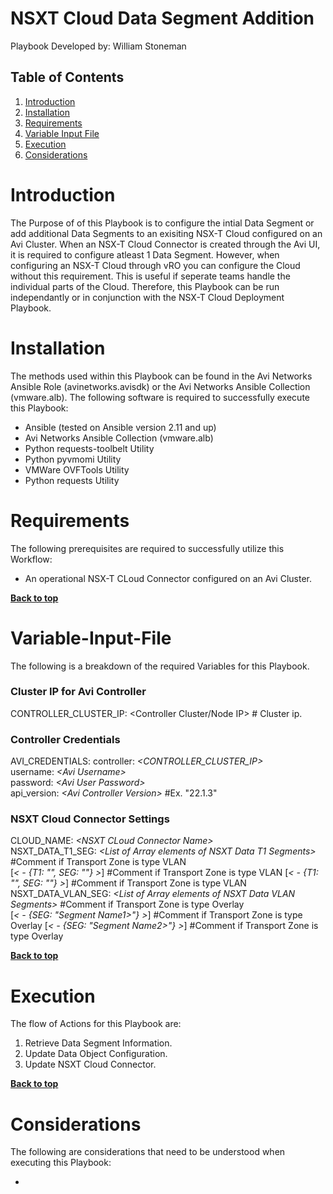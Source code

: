 # NSXT Cloud Data Segment Addition

Playbook Developed by: William Stoneman</br>


## Table of Contents
1.	[Introduction](#Introduction)
1.	[Installation](#Installation)
1.	[Requirements](#Requirements)
1.	[Variable Input File](#Variable-Input-File)
1.	[Execution](#Execution)
1.	[Considerations](#Considerations)




# Introduction

The Purpose of of this Playbook is to configure the intial Data Segment or add additional Data Segments to an exisiting NSX-T Cloud configured on an Avi Cluster. When an NSX-T Cloud Connector is created through the Avi UI, it is required to configure atleast 1 Data Segment. However, when configuring an NSX-T Cloud through vRO you can configure the Cloud without this requirement. This is useful if seperate teams handle the individual parts of the Cloud. Therefore, this Playbook can be run independantly or in conjunction with the NSX-T Cloud Deployment Playbook.

# Installation

The methods used within this Playbook can be found in the Avi Networks Ansible Role (avinetworks.avisdk) or the Avi Networks Ansible Collection (vmware.alb). The following software is required to successfully execute this Playbook:

- Ansible (tested on Ansible version 2.11 and up)
- Avi Networks Ansible Collection (vmware.alb)
- Python requests-toolbelt Utility
- Python pyvmomi Utility
- VMWare OVFTools Utility
- Python requests Utility

# Requirements

The following prerequisites are required to successfully utilize this Workflow:

* An operational NSX-T CLoud Connector configured on an Avi Cluster.



**[Back to top](#table-of-contents)**


# Variable-Input-File

The following is a breakdown of the required Variables for this Playbook.

### Cluster IP for Avi Controller
CONTROLLER_CLUSTER_IP: <Controller Cluster/Node IP> # Cluster ip.

### Controller Credentials
AVI_CREDENTIALS:
  controller: *\<CONTROLLER_CLUSTER_IP\>*</br>
  username: *\<Avi Username\>*</br>
  password: *\<Avi User Password\>*</br>
  api_version: *\<Avi Controller Version\>* #Ex. "22.1.3"

### NSXT Cloud Connector Settings
CLOUD_NAME: *\<NSXT CLoud Connector Name\>*</br>
NSXT_DATA_T1_SEG:  *\<List of Array elements of NSXT Data T1 Segments\>* #Comment if Transport Zone is type VLAN</br>
[*\< - {T1: "<T1 Router Name1>", SEG: "<Segment Name1>"} \>*] #Comment if Transport Zone is type VLAN
[*\< - {T1: "<T1 Router Name2>", SEG: "<Segment Name2>"} \>*] #Comment if Transport Zone is type VLAN
NSXT_DATA_VLAN_SEG: *\<List of Array elements of NSXT Data VLAN Segments\>* #Comment if Transport Zone is type Overlay</br> 
[*\< - {SEG: "Segment Name1>"} \>*] #Comment if Transport Zone is type Overlay
[*\< - {SEG: "Segment Name2>"} \>*] #Comment if Transport Zone is type Overlay


**[Back to top](#table-of-contents)**

# Execution

The flow of Actions for this Playbook are:

1.	Retrieve Data Segment Information.
2.	Update Data Object Configuration.
3.	Update NSXT Cloud Connector.


**[Back to top](#table-of-contents)**

# Considerations

The following are considerations that need to be understood when executing this Playbook:

*


